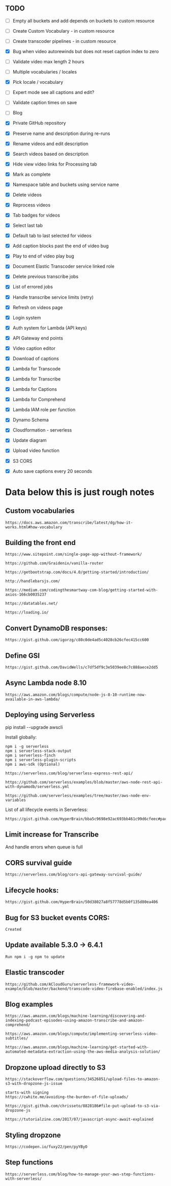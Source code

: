 
## TODO

* [ ] Empty all buckets and add depends on buckets to custom resource
* [ ] Create Custom Vocabulary - in custom resource
* [ ] Create transcoder pipelines - in custom resource
* [x] Bug when video autorewinds but does not reset caption index to zero
* [ ] Validate video max length 2 hours
* [ ] Multiple vocabularies / locales
* [x] Pick locale / vocabulary
* [ ] Expert mode see all captions and edit?
* [ ] Validate caption times on save
* [ ] Blog
* [x] Private GitHub repository
* [x] Preserve name and description during re-runs
* [x] Rename videos and edit description
* [x] Search videos based on description
* [x] Hide view video links for Processing tab
* [x] Mark as complete
* [x] Namespace table and buckets using service name
* [x] Delete videos
* [x] Reprocess videos
* [x] Tab badges for videos
* [x] Select last tab
* [x] Default tab to last selected for videos
* [x] Add caption blocks past the end of video bug
* [x] Play to end of video play bug
* [x] Document Elastic Transcoder service linked role
* [x] Delete previous transcribe jobs
* [x] List of errored jobs
* [x] Handle transcribe service limits (retry)
* [x] Refresh on videos page
* [x] Login system
* [x] Auth system for Lambda (API keys)
* [x] API Gateway end points
* [x] Video caption editor
* [x] Download of captions
* [x] Lambda for Transcode
* [x] Lambda for Transcribe
* [x] Lambda for Captions
* [x] Lambda for Comprehend
* [x] Lambda IAM role per function
* [x] Dynamo Schema
* [x] Cloudformation - serverless
* [x] Update diagram
* [x] Upload video function
* [x] S3 CORS
* [x] Auto save captions every 20 seconds


# Data below this is just rough notes

## Custom vocabularies

	https://docs.aws.amazon.com/transcribe/latest/dg/how-it-works.html#how-vocabulary

## Building the front end

	https://www.sitepoint.com/single-page-app-without-framework/
	
	https://github.com/Graidenix/vanilla-router
	
	https://getbootstrap.com/docs/4.0/getting-started/introduction/
	
	http://handlebarsjs.com/
	
	https://medium.com/codingthesmartway-com-blog/getting-started-with-axios-166cb0035237
	
	https://datatables.net/
	
	https://loading.io/

## Convert DynamoDB responses:

	https://gist.github.com/igorzg/c80c0de4ad5c4028cb26cfec415cc600

## Define GSI

	https://gist.github.com/DavidWells/c7df5df9c3e5039ee8c7c888aece2dd5

## Async Lambda node 8.10

	https://aws.amazon.com/blogs/compute/node-js-8-10-runtime-now-available-in-aws-lambda/

## Deploying using Serverless

pip install --upgrade awscli

Install globally:

	npm i -g serverless
	npm i serverless-stack-output
	npm i serverless-finch
	npm i serverless-plugin-scripts
	npm i aws-sdk (Optional)

	https://serverless.com/blog/serverless-express-rest-api/
	
	https://github.com/serverless/examples/blob/master/aws-node-rest-api-with-dynamodb/serverless.yml
	
	https://github.com/serverless/examples/tree/master/aws-node-env-variables
	
List of all lifecycle events in Serverless:

	https://gist.github.com/HyperBrain/bba5c9698e92ac693bb461c99d6cfeec#package

## Limit increase for Transcribe

And handle errors when queue is full

## CORS survival guide

	https://serverless.com/blog/cors-api-gateway-survival-guide/
	
## Lifecycle hooks:
	
	https://gist.github.com/HyperBrain/50d38027a8f57778d5b0f135d80ea406
	
## Bug for S3 bucket events CORS:

	Created

## Update available 5.3.0 → 6.4.1

	Run npm i -g npm to update 

## Elastic transcoder

	https://github.com/ACloudGuru/serverless-framework-video-example/blob/master/backend/transcode-video-firebase-enabled/index.js

## Blog examples

	https://aws.amazon.com/blogs/machine-learning/discovering-and-indexing-podcast-episodes-using-amazon-transcribe-and-amazon-comprehend/

	https://aws.amazon.com/blogs/compute/implementing-serverless-video-subtitles/

	https://aws.amazon.com/blogs/machine-learning/get-started-with-automated-metadata-extraction-using-the-aws-media-analysis-solution/

## Dropzone upload directly to S3

	https://stackoverflow.com/questions/34526851/upload-files-to-amazon-s3-with-dropzone-js-issue
	
	starts-with signing
	https://cwhite.me/avoiding-the-burden-of-file-uploads/
	
	https://gist.github.com/chrisseto/8828186#file-put-upload-to-s3-via-dropzone-js
	
	https://tutorialzine.com/2017/07/javascript-async-await-explained

## Styling dropzone

	https://codepen.io/fuxy22/pen/pyYByO

## Step functions

	https://serverless.com/blog/how-to-manage-your-aws-step-functions-with-serverless/



